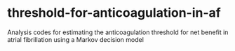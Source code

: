 # threshold-for-anticoagulation-in-af
Analysis codes for estimating the anticoagulation threshold for net benefit in atrial fibrillation using a Markov decision model
